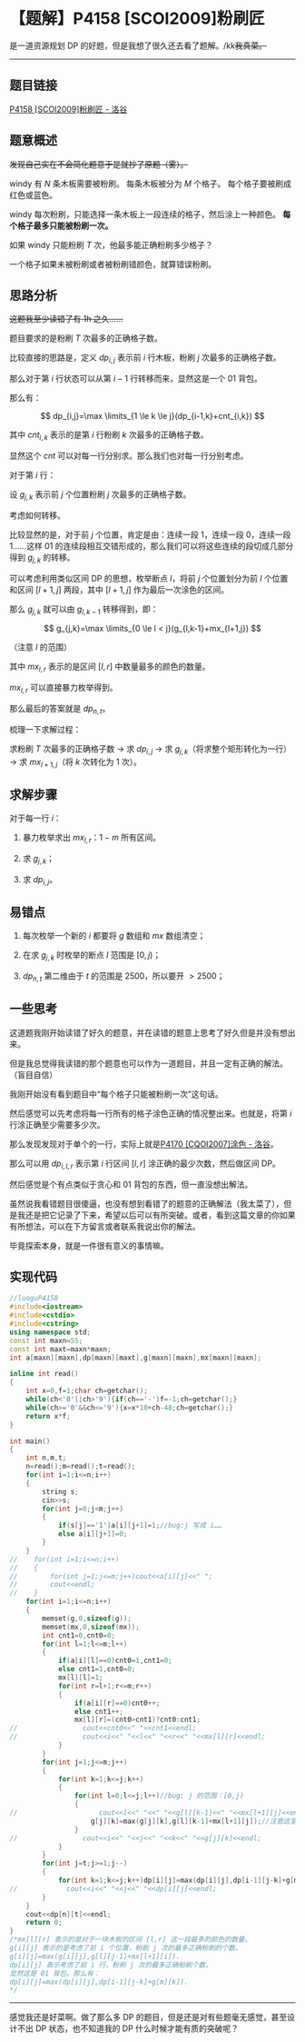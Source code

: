 # 【题解】P4158 [SCOI2009]粉刷匠

是一道资源规划 DP 的好题，但是我想了很久还去看了题解。/kk~~我真菜。~~

---

## 题目链接

[P4158 [SCOI2009]粉刷匠 - 洛谷](https://www.luogu.com.cn/problem/P4158)

## 题意概述

~~发现自己实在不会简化题意于是就抄了原题（雾）。~~

windy 有 $N$ 条木板需要被粉刷。 每条木板被分为 $M$ 个格子。 每个格子要被刷成红色或蓝色。

windy 每次粉刷，只能选择一条木板上一段连续的格子，然后涂上一种颜色。 **每个格子最多只能被粉刷一次。**

如果 windy 只能粉刷 $T$ 次，他最多能正确粉刷多少格子？

一个格子如果未被粉刷或者被粉刷错颜色，就算错误粉刷。

## 思路分析

~~这题我至少读错了有 1h 之久……~~

题目要求的是粉刷 $T$ 次最多的正确格子数。

比较直接的思路是，定义 $dp_{i,j}$ 表示前 $i$ 行木板，粉刷 $j$ 次最多的正确格子数。

那么对于第 $i$ 行状态可以从第 $i-1$ 行转移而来，显然这是一个 01 背包。

那么有：

$$
dp_{i,j}=\max \limits_{1 \le k \le j}(dp_{i-1,k}+cnt_{i,k})
$$

其中 $cnt_{i,k}$ 表示的是第 $i$ 行粉刷 $k$ 次最多的正确格子数。

显然这个 $cnt$ 可以对每一行分别求。那么我们也对每一行分别考虑。

对于第 $i$ 行：

设 $g_{j,k}$ 表示前 $j$ 个位置粉刷 $j$ 次最多的正确格子数。

考虑如何转移。

比较显然的是，对于前 $j$ 个位置，肯定是由：连续一段 1，连续一段 0，连续一段 1……这样 01 的连续段相互交错形成的，那么我们可以将这些连续的段切成几部分得到 $g_{j,k}$ 的转移。

可以考虑利用类似区间 DP 的思想，枚举断点 $l$，将前 $j$ 个位置划分为前 $l$ 个位置和区间 $[l+1,j]$ 两段，其中 $[l+1,j]$ 作为最后一次涂色的区间。

那么 $g_{j,k}$ 就可以由 $g_{l,k-1}$ 转移得到，即：

$$
g_{j,k}=\max \limits_{0 \le l < j}(g_{l,k-1}+mx_{l+1,j})
$$

（注意 $l$ 的范围）

其中 $mx_{l,r}$ 表示的是区间 $[l,r]$ 中数量最多的颜色的数量。

$mx_{l,r}$ 可以直接暴力枚举得到。

那么最后的答案就是 $dp_{n,t}$。

梳理一下求解过程：

求粉刷 $T$ 次最多的正确格子数 $\rightarrow$ 求 $dp_{i,j}$ $\rightarrow$ 求 $g_{j,k}$（将求整个矩形转化为一行）$\rightarrow$ 求 $mx_{l+1,j}$（将 $k$ 次转化为 1 次）。

## 求解步骤

对于每一行 $i$：

1. 暴力枚举求出 $mx_{l,r}$：$1-m$ 所有区间。

2. 求 $g_{j,k}$；

3. 求 $dp_{i,j}$。

## 易错点

1. 每次枚举一个新的 $i$ 都要将 $g$ 数组和 $mx$ 数组清空；

2. 在求 $g_{j,k}$ 时枚举的断点 $l$ 范围是 $[0,j)$；

3. $dp_{n,t}$ 第二维由于 $t$ 的范围是 2500，所以要开 $>2500$；

## 一些思考

这道题我刚开始读错了好久的题意，并在读错的题意上思考了好久但是并没有想出来。

但是我总觉得我读错的那个题意也可以作为一道题目，并且一定有正确的解法。（盲目自信）

我刚开始没有看到题目中“每个格子只能被粉刷一次”这句话。

然后感觉可以先考虑将每一行所有的格子涂色正确的情况整出来。也就是，将第 $i$ 行涂正确至少需要多少次。

那么发现发现对于单个的一行，实际上就是[P4170 [CQOI2007]涂色 - 洛谷](https://www.luogu.com.cn/problem/P4170)。

那么可以用 $dp_{i,l,r}$ 表示第 $i$ 行区间 $[l,r]$ 涂正确的最少次数，然后做区间 DP。

然后感觉是个有点类似于贪心和 01 背包的东西，但一直没想出解法。

虽然说我看错题目很傻逼，也没有想到看错了的题意的正确解法（我太菜了），但是我还是把它记录了下来，希望以后可以有所突破。或者，看到这篇文章的你如果有所想法，可以在下方留言或者联系我说出你的解法。

毕竟探索本身，就是一件很有意义的事情嘛。

## 实现代码

```cpp
//luoguP4158
#include<iostream>
#include<cstdio>
#include<cstring>
using namespace std;
const int maxn=55;
const int maxt=maxn*maxn;
int a[maxn][maxn],dp[maxn][maxt],g[maxn][maxn],mx[maxn][maxn];

inline int read()
{
    int x=0,f=1;char ch=getchar();
    while(ch<'0'||ch>'9'){if(ch=='-')f=-1;ch=getchar();}
    while(ch>='0'&&ch<='9'){x=x*10+ch-48;ch=getchar();}
    return x*f;
}

int main()
{
    int n,m,t;
    n=read();m=read();t=read();
    for(int i=1;i<=n;i++)
    {
        string s;
        cin>>s;
        for(int j=0;j<m;j++)
        {
            if(s[j]=='1')a[i][j+1]=1;//bug:j 写成 i…… 
            else a[i][j+1]=0;
        }    
    }
//    for(int i=1;i<=n;i++)
//    {
//        for(int j=1;j<=m;j++)cout<<a[i][j]<<" ";
//        cout<<endl;
//    }
    for(int i=1;i<=n;i++)
    {
        memset(g,0,sizeof(g));
        memset(mx,0,sizeof(mx));
        int cnt1=0,cnt0=0;
        for(int l=1;l<=m;l++)
        {
            if(a[i][l]==0)cnt0=1,cnt1=0;
            else cnt1=1,cnt0=0;
            mx[l][l]=1;
            for(int r=l+1;r<=m;r++)
            {
                if(a[i][r]==0)cnt0++;
                else cnt1++;
                mx[l][r]=(cnt0>cnt1)?cnt0:cnt1;
//                cout<<cnt0<<" "<<cnt1<<endl;
//                cout<<i<<" "<<l<<" "<<r<<" "<<mx[l][r]<<endl;
            }
        }
        for(int j=1;j<=m;j++)
        {
            for(int k=1;k<=j;k++)
            {
                for(int l=0;l<=j;l++)//bug: j 的范围：[0,j) 
                {
//                    cout<<l<<" "<<" "<<g[l][k-1]<<" "<<mx[l+1][j]<<endl; 
                    g[j][k]=max(g[j][k],g[l][k-1]+mx[l+1][j]);//注意这里没有等于即 l！=k 且 l 需要从 0 开始枚举 
                }
//                cout<<i<<" "<<j<<" "<<k<<" "<<g[j][k]<<endl;
            }
        }
        for(int j=t;j>=1;j--)
        {
            for(int k=1;k<=j;k++)dp[i][j]=max(dp[i][j],dp[i-1][j-k]+g[m][k]);
//            cout<<i<<" "<<j<<" "<<dp[i][j]<<endl;
        }
    }
    cout<<dp[n][t]<<endl;
    return 0;
}
/*mx[l][r] 表示的是对于一块木板的区间 [l,r] 这一段最多的颜色的数量。
g[i][j] 表示的是考虑了前 i 个位置，粉刷 j 次的最多正确粉刷的个数。
g[i][j]=max(g[i][j],g[l][j-1]+mx[l+1][i]).
dp[i][j] 表示考虑了前 i 行，粉刷 j 次的最多正确粉刷个数。
显然这是 01 背包。那么有：
dp[i][j]=max(dp[i][j],dp[i-1][j-k]+g[m][k]).
*/ 
```

----

感觉我还是好菜啊。做了那么多 DP 的题目，但是还是对有些题毫无感觉，甚至设计不出 DP 状态，也不知道我的 DP 什么时候才能有质的突破呢？
